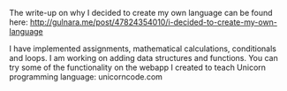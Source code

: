 The write-up on why I decided to create my own language can be found here:
http://gulnara.me/post/47824354010/i-decided-to-create-my-own-language

I have implemented assignments, mathematical calculations, conditionals and loops. I am working on adding data structures and functions. You can try some of the functionality on the webapp I created to teach Unicorn programming language: unicorncode.com